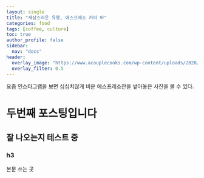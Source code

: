 ```yaml
---
layout: single
title: "새삼스러운 유행, 에스프레소 커피 바"
categories: food
tags: [coffee, culture]
toc: true
author_profile: false
sidebar:
  nav: "docs"
header:
  overlay_image: "https://www.acouplecooks.com/wp-content/uploads/2020/10/how-to-make-a-macchiato-003.jpg"
  overlay_filter: 0.5
---
```


요즘 인스타그램을 보면 심심치않게 비운 에스프레소잔을 쌒아놓은 사진을 볼 수 있다.

# 두번째 포스팅입니다

## 잘 나오는지 테스트 중

### h3

본문 쓰는 곳
